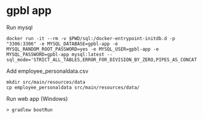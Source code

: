 # gpbl app

Run mysql

```
docker run -it --rm -v $PWD/sql:/docker-entrypoint-initdb.d -p "3306:3306" -e MYSQL_DATABASE=gpbl-app -e MYSQL_RANDOM_ROOT_PASSWORD=yes -e MYSQL_USER=gpbl-app -e MYSQL_PASSWORD=gpbl-app mysql:latest --sql_mode='STRICT_ALL_TABLES,ERROR_FOR_DIVISION_BY_ZERO,PIPES_AS_CONCAT'
```

Add employee_personaldata.csv
```
mkdir src/main/resources/data
cp employee_personaldata src/main/resources/data/
```

Run web app (Windows)
```
> gradlew bootRun
```
